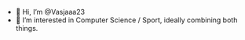 - 👋 Hi, I’m @Vasjaaa23
- 👀 I’m interested in Computer Science / Sport, ideally combining both things.
  

<!---
Vasjaaa23/Vasjaaa23 is a ✨ special ✨ repository because its `README.md` (this file) appears on your GitHub profile.
You can click the Preview link to take a look at your changes.
--->
